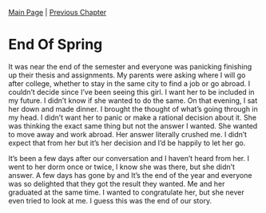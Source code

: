 [Main Page](https://carlpagayonan.github.io/github-story-2019/) | [Previous Chapter](Chapter02.md)



<h1>End Of Spring</h1>

<p>
It was near the end of the semester and everyone was panicking finishing up their thesis and assignments.
My parents were asking where I will go after college, whether to stay in the same city to find a job or go abroad. 
I couldn’t decide since I’ve been seeing this girl. I want her to be included in my future. I didn’t know if she wanted to do the same. 
On that evening, I sat her down and made dinner. I brought the thought of what’s going through in my head. I didn’t want her to panic or make a rational decision about it. 
She was thinking the exact same thing but not the answer I wanted.
She wanted to move away and work abroad. Her answer literally crushed me. 
I didn’t expect that from her but it’s her decision and I’d be happily to let her go.
 
 
</p>

<p>
It’s been a few days after our conversation and I haven’t heard from her. 
I went to her dorm once or twice, I know she was there, but she didn’t answer. 
A few days has gone by and It’s the end of the year and everyone was so delighted that they got the result they wanted.
Me and her graduated at the same time. I wanted to congratulate her, but she never even tried to look at me.  
I guess this was the end of our story.

</p>




